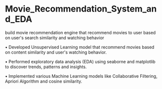 # Movie_Recommendation_System_and_EDA
build movie recommendation engine that recommend movies to user based on user's search similarity and watching behavior

• Developed Unsupervised Learning model that recommend movies based on content similarity and user's watching behavior.

• Performed exploratory data analysis (EDA) using seaborne and matplotlib to discover trends, patterns and insights.

• Implemented various Machine Learning models like Collaborative Filtering, Apriori Algorithm and cosine similarity.
